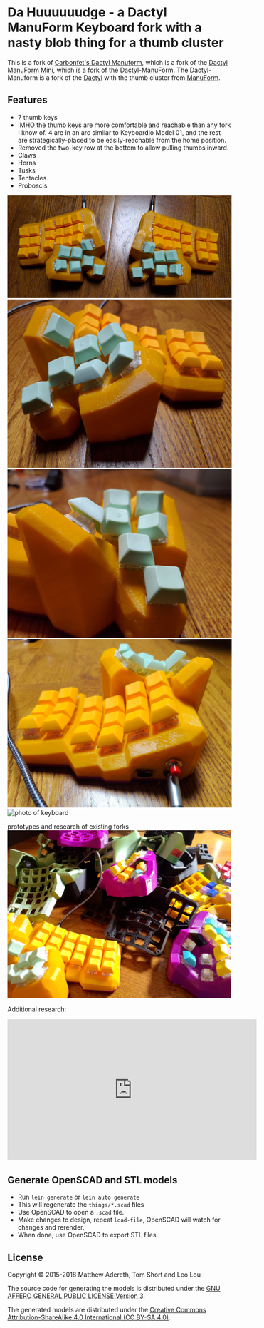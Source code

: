 # Da Huuuuuudge - a Dactyl ManuForm Keyboard fork with a nasty blob thing for a thumb cluster

This is a fork of [Carbonfet's Dactyl Manuform](http://github.com/carbonfet/dactyl-manuform), which is a fork of the [Dactyl ManuForm Mini](https://github.com/l4u/dactyl-manuform-mini-keyboard), which is a fork of the [Dactyl-ManuForm](https://github.com/tshort/dactyl-keyboard). The Dactyl-Manuform is a fork of the [Dactyl](https://github.com/adereth/dactyl-keyboard) with the thumb cluster from [ManuForm](https://github.com/jeffgran/ManuForm). 

## Features
- 7 thumb keys 
- IMHO the thumb keys are more comfortable and reachable than any fork I know of. 4 are in an arc similar to Keyboardio Model 01, and the rest are strategically-placed to be easily-reachable from the home position.
- Removed the two-key row at the bottom to allow pulling thumbs inward.
- Claws
- Horns
- Tusks
- Tentacles
- Proboscis

![photo of keyboard](./hudge1.PNG)
![photo of keyboard](./hudge2.PNG)
![photo of keyboard](./hudge3.PNG)
![photo of keyboard](./hudge4.PNG)
![photo of keyboard](./hudge5.PNG)

prototypes and research of existing forks
![photo of keyboard](./prototypes.PNG)

Additional research:

<iframe width="560" height="315" src="https://www.youtube.com/embed/dmzk5y_mrlg" frameborder="0" allow="accelerometer; autoplay; clipboard-write; encrypted-media; gyroscope; picture-in-picture" allowfullscreen></iframe>

## Generate OpenSCAD and STL models

* Run `lein generate` or `lein auto generate`
* This will regenerate the `things/*.scad` files
* Use OpenSCAD to open a `.scad` file.
* Make changes to design, repeat `load-file`, OpenSCAD will watch for changes and rerender.
* When done, use OpenSCAD to export STL files



## License

Copyright © 2015-2018 Matthew Adereth, Tom Short and Leo Lou

The source code for generating the models is distributed under the [GNU AFFERO GENERAL PUBLIC LICENSE Version 3](LICENSE).

The generated models are distributed under the [Creative Commons Attribution-ShareAlike 4.0 International (CC BY-SA 4.0)](LICENSE-models).
